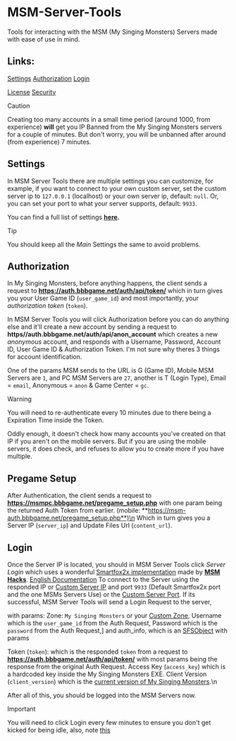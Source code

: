 # MSM-Server-Tools
Tools for interacting with the MSM (My Singing Monsters) Servers made with ease of use in mind.

## Links:
[Settings](#settings)
[Authorization](#authorization)
[Login](#login)

[License](https://github.com/riotschoolacc/MSM-Server-Tools/blob/main/LICENSE)
[Security](https://github.com/riotschoolacc/MSM-Server-Tools/blob/main/SECURITY.md)

> [!CAUTION]
> Creating too many accounts in a small time period (around 1000, from experience) **will** get you IP Banned from the My Singing Monsters servers for a couple of minutes.
> But don't worry, you will be unbanned after around (from experience) 7 minutes.

Settings
------
In MSM Server Tools there are multiple settings you can customize, for example, if you want to connect to your own custom server, set the custom server ip to `127.0.0.1` (localhost) or your own server ip, default: `null`.
Or, you can set your port to what your server supports, default: `9933`.

You can find a full list of settings **[here](https://example.com).**

> [!TIP]
> You should keep all the *Main* Settings the same to avoid problems.

Authorization
------
In My Singing Monsters, before anything happens, the client sends a request to **https://auth.bbbgame.net/auth/api/token/** which in turn gives you your User Game ID (`user_game_id`) and most importantly, your *authorization token* (`token`). 

In MSM Server Tools you will click Authorization before you can do anything else and it'll create a new account by sending a request to **https//auth.bbbgame.net/auth/api/anon_account** which creates a new *anonymous* account, and responds with a Username, Password, Account ID, User Game ID & Authorization Token. I'm not sure why theres 3 things for account identification.

One of the params MSM sends to the URL is G (Game ID), Mobile MSM Servers are `1`, and PC MSM Servers are `27`,
another is T (Login Type), Email = `email`, Anonymous = `anon` & Game Center = `gc`.

> [!WARNING]
> You will need to re-authenticate every 10 minutes due to there being a Expiration Time inside the Token.

Oddly enough, it doesn't check how many accounts you've created on that IP if you aren't on the mobile servers. But if you are using the mobile servers, it does check, and refuses to allow you to create more if you have multiple.

Pregame Setup
------
After Authentication, the client sends a request to **https://msmpc.bbbgame.net/pregame_setup.php** with one param being the returned Auth Token from earlier. (mobile: **https://msm-auth.bbbgame.net/pregame_setup.php**)\n
Which in turn gives you a Server IP (`server_ip`) and Update Files Url (`content_url`).

Login
------
Once the Server IP is located, you should in MSM Server Tools click *Server Login* which uses a wonderful [Smartfox2x implementation](https://github.com/MSM-Hacks/pyfox2x) made by **[MSM Hacks](https://github.com/MSM-Hacks)**.
[English Documentation](https://github.com/mlnitoon2/pyfox2x)
To connect to the Server using the responded IP or [Custom Server IP](#settings) and port `9933` (Default Smartfox2x port and the one MSMs Servers Use) or the [Custom Server Port](#settings). If its successful, MSM Server Tools will send a Login Request to the server,

with params:
Zone: `My Singing Monsters` or your [Custom Zone](#settings),
Username which is the `user_game_id` from the Auth Request,
Password which is the `password` from the Auth Request,]
and auth_info, which is an [SFSObject](https://docs2x.smartfoxserver.com/api-docs/javadoc/server/com/smartfoxserver/v2/entities/data/SFSObject.html) with params

Token (`token`): which is the responded `token` from a request to **https://auth.bbbgame.net/auth/api/token/** with most params being the response from the original Auth Request.
Access Key (`access_key`) which is a hardcoded key inside the My Singing Monsters EXE.
Client Version (`client_version`) which is the [current version of My Singing Monsters](https://mysingingmonsters.fandom.com/wiki/Version_History).\n

After all of this, you should be logged into the MSM Servers now.
> [!IMPORTANT]
> You will need to click Login every few minutes to ensure you don't get kicked for being idle, also, note [this](https://github.com/riotschoolacc/MSM-Server-Tools/blob/main/README.md?plain=1#L36)
